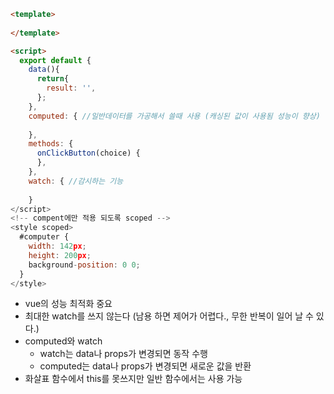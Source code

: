 ```HTML
<template>
  
</template>

<script>
  export default {
    data(){
      return{
        result: '',
      };
    },
    computed: { //일반데이터를 가공해서 쓸때 사용 (캐싱된 값이 사용됨 성능이 향상)
      
    },
    methods: {
      onClickButton(choice) {
      },
    },
    watch: { //감시하는 기능
      
    }
</script>
<!-- compent에만 적용 되도록 scoped -->
<style scoped>
  #computer {
    width: 142px;
    height: 200px;
    background-position: 0 0;
  }
</style>
```
* vue의 성능 최적화 중요
* 최대한 watch를 쓰지 않는다 (남용 하면 제어가 어렵다., 무한 반복이 일어 날 수 있다.)
* computed와 watch
  * watch는 data나 props가 변경되면 동작 수행
  * computed는 data나 props가 변경되면 새로운 값을 반환
* 화살표 함수에서 this를 못쓰지만 일반 함수에서는 사용 가능
